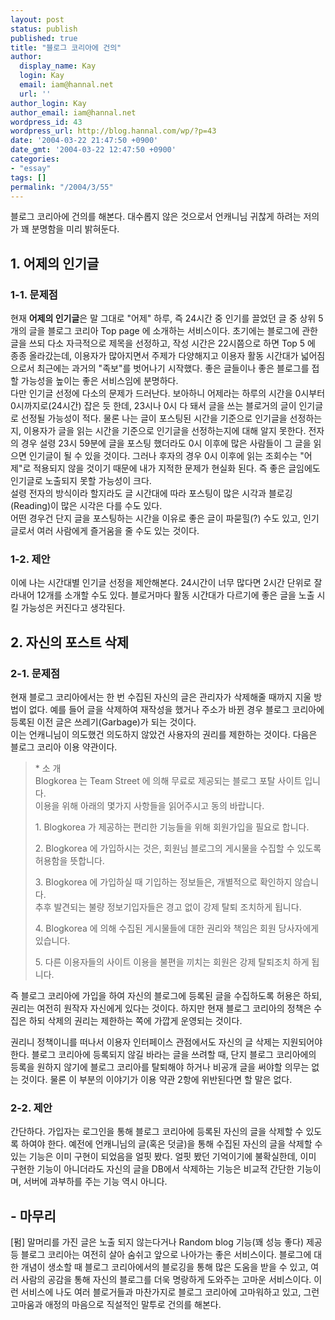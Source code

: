 ```yaml
---
layout: post
status: publish
published: true
title: "블로그 코리아에 건의"
author:
  display_name: Kay
  login: Kay
  email: iam@hannal.net
  url: ''
author_login: Kay
author_email: iam@hannal.net
wordpress_id: 43
wordpress_url: http://blog.hannal.com/wp/?p=43
date: '2004-03-22 21:47:50 +0900'
date_gmt: '2004-03-22 12:47:50 +0900'
categories:
- "essay"
tags: []
permalink: "/2004/3/55"
---
```

<p>블로그 코리아에 건의를 해본다. 대수롭지 않은 것으로서 언캐니님 귀찮게 하려는 저의가 꽤 분명함을 미리 밝혀둔다.</p>
<h2>1. 어제의 인기글</h2>
<h3>1-1. 문제점</h3>
<p>현재 <b>어제의 인기글</b>은 말 그대로 "어제" 하루, 즉 24시간 중 인기를 끌었던 글 중 상위 5개의 글을 블로그 코리아 Top page 에 소개하는 서비스이다. 초기에는 블로그에 관한 글을 쓰되 다소 자극적으로 제목을 선정하고, 작성 시간은 22시쯤으로 하면 Top 5 에 종종 올라갔는데, 이용자가 많아지면서 주제가 다양해지고 이용자 활동 시간대가 넓어짐으로서 최근에는 과거의 "족보"를 벗어나기 시작했다. 좋은 글들이나 좋은 블로그를 접할 가능성을 높이는 좋은 서비스임에 분명하다.<br />
다만 인기글 선정에 다소의 문제가 드러난다. 보아하니 어제라는 하루의 시간을 0시부터 0시까지로(24시간) 잡은 듯 한데, 23시나 0시 다 돼서 글을 쓰는 블로거의 글이 인기글로 선정될 가능성이 적다. 물론 나는 글이 포스팅된 시간을 기준으로 인기글을 선정하는지, 이용자가 글을 읽는 시간을 기준으로 인기글을 선정하는지에 대해 알지 못한다. 전자의 경우 설령 23시 59분에 글을 포스팅 했더라도 0시 이후에 많은 사람들이 그 글을 읽으면 인기글이 될 수 있을 것이다. 그러나 후자의 경우 0시 이후에 읽는 조회수는 "어제"로 적용되지 않을 것이기 때문에 내가 지적한 문제가 현실화 된다. 즉 좋은 글임에도 인기글로 노출되지 못할 가능성이 크다.<br />
설령 전자의 방식이라 할지라도 글 시간대에 따라 포스팅이 많은 시각과 블로깅(Reading)이 많은 시각은 다를 수도 있다.<br />
어떤 경우건 단지 글을 포스팅하는 시간을 이유로 좋은 글이 파묻힐(?) 수도 있고, 인기글로서 여러 사람에게 즐거움을 줄 수도 있는 것이다.</p>
<h3>1-2. 제안</h3>
<p>이에 나는 시간대별 인기글 선정을 제안해본다. 24시간이 너무 많다면 2시간 단위로 잘라내어 12개를 소개할 수도 있다. 블로거마다 활동 시간대가 다르기에 좋은 글을 노출 시킬 가능성은 커진다고 생각된다.</p>
<h2>2. 자신의 포스트 삭제</h2>
<h3>2-1. 문제점</h3>
<p>현재 블로그 코리아에서는 한 번 수집된 자신의 글은 관리자가 삭제해줄 때까지 지울 방법이 없다. 예를 들어 글을 삭제하여 재작성을 했거나 주소가 바뀐 경우 블로그 코리아에 등록된 이전 글은 쓰레기(Garbage)가 되는 것이다.<br />
이는 언캐니님이 의도했건 의도하지 않았건 사용자의 권리를 제한하는 것이다. 다음은 블로그 코리아 이용 약관이다.</p>
<blockquote><p>
* 소 개<br />
Blogkorea 는 Team Street 에 의해 무료로 제공되는 블로그 포탈 사이트 입니다.<br />
이용을 위해 아래의 몇가지 사항들을 읽어주시고 동의 바랍니다.</p>
<p>1. Blogkorea 가 제공하는 편리한 기능들을 위해 회원가입을 필요로 합니다.</p>
<p>2. Blogkorea 에 가입하시는 것은, 회원님 블로그의 게시물을 수집할 수 있도록 허용함을 뜻합니다.</p>
<p>3. Blogkorea 에 가입하실 때 기입하는 정보들은, 개별적으로 확인하지 않습니다.<br />
추후 발견되는 불량 정보기입자들은 경고 없이 강제 탈퇴 조치하게 됩니다.</p>
<p>4. Blogkorea 에 의해 수집된 게시물들에 대한 권리와 책임은 회원 당사자에게 있습니다.</p>
<p>5. 다른 이용자들의 사이트 이용을 불편을 끼치는 회원은 강제 탈퇴조치 하게 됩니다.
</p></blockquote>
<p>즉 블로그 코리아에 가입을 하여 자신의 블로그에 등록된 글을 수집하도록 허용은 하되, 권리는 여전히 원작자 자신에게 있다는 것이다. 하지만 현재 블로그 코리아의 정책은 수집은 하되 삭제의 권리는 제한하는 쪽에 가깝게 운영되는 것이다.</p>
<p>권리니 정책이니를 떠나서 이용자 인터페이스 관점에서도 자신의 글 삭제는 지원되어야 한다. 블로그 코리아에 등록되지 않길 바라는 글을 쓰려할 때, 단지 블로그 코리아에의 등록을 원하지 않기에 블로그 코리아를 탈퇴해야 하거나 비공개 글을 써야할 의무는 없는 것이다. 물론 이 부분의 이야기가 이용 약관 2항에 위반된다면 할 말은 없다.</p>
<h3>2-2. 제안</h3>
<p>간단하다. 가입자는 로그인을 통해 블로그 코리아에 등록된 자신의 글을 삭제할 수 있도록 하여야 한다. 예전에 언캐니님의 글(혹은 덧글)을 통해 수집된 자신의 글을 삭제할 수 있는 기능은 이미 구현이 되었음을 얼핏 봤다. 얼핏 봤던 기억이기에 불확실한데, 이미 구현한 기능이 아니더라도 자신의 글을 DB에서 삭제하는 기능은 비교적 간단한 기능이며, 서버에 과부하를 주는 기능 역시 아니다.</p>
<h2>- 마무리</h2>
<p>[펌] 말머리를 가진 글은 노출 되지 않는다거나 Random blog 기능(꽤 성능 좋다) 제공 등 블로그 코리아는 여전히 살아 숨쉬고 앞으로 나아가는 좋은 서비스이다. 블로그에 대한 개념이 생소할 때 블로그 코리아에서의 블로깅을 통해 많은 도움을 받을 수 있고, 여러 사람의 공감을 통해 자신의 블로그를 더욱 명랑하게 도와주는 고마운 서비스이다. 이런 서비스에 나도 여러 블로거들과 마찬가지로 블로그 코리아에 고마워하고 있고, 그런 고마움과 애정의 마음으로 직설적인 말투로 건의를 해본다.</p>
